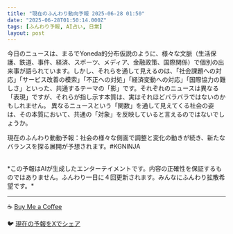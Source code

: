 ```yaml
---
title: "現在のふんわり動向予報 2025-06-28 01:50"
date: "2025-06-28T01:50:14.000Z"
tags: [ふんわり予報, AI占い, 日常]
layout: post
---
```


今日のニュースは、まるでYoneda的分布仮説のように、様々な文脈（生活保護、鉄道、事件、経済、スポーツ、メディア、金融政策、国際関係）で個別の出来事が語られています。しかし、それらを通して見えるのは、「社会課題への対応」「サービス改善の模索」「不正への対処」「経済変動への対応」「国際協力の難しさ」といった、共通するテーマの「影」です。それぞれのニュースは異なる「表現」ですが、それらが指し示す本質は、実はそれほどバラバラではないのかもしれません。  異なるニュースという「関数」を通して見えてくる社会の姿は、その本質において、共通の「対象」を反映していると言えるのではないでしょうか。

現在のふんわり動動予報：社会の様々な側面で調整と変化の動きが続き、新たなバランスを探る展開が予想されます。#KGNINJA

<br>
*この予報はAIが生成したエンターテイメントです。内容の正確性を保証するものではありません。ふんわり一日に４回更新されます。みんなにふんわり拡散希望です。*

---
☕️ [Buy Me a Coffee](https://www.buymeacoffee.com/kgninja)

🐦 [現在の予報をXでシェア](https://twitter.com/intent/tweet?text=%E7%8F%BE%E5%9C%A8%E3%81%AE%E3%81%B5%E3%82%93%E3%82%8F%E3%82%8A%E4%BA%88%E5%A0%B1%3A%20%E3%80%8C%E4%BB%8A%E6%97%A5%E3%81%AE%E3%83%8B%E3%83%A5%E3%83%BC%E3%82%B9%E3%81%AF%E3%80%81%E3%81%BE%E3%82%8B%E3%81%A7Yoneda%E7%9A%84%E5%88%86%E5%B8%83%E4%BB%AE%E8%AA%AC%E3%81%AE%E3%82%88%E3%81%86%E3%81%AB%E3%80%81%E6%A7%98%E3%80%85%E3%81%AA%E6%96%87%E8%84%88%EF%BC%88%E7%94%9F%E6%B4%BB%E4%BF%9D%E8%AD%B7%E3%80%81%E9%89%84%E9%81%93%E3%80%81%E4%BA%8B%E4%BB%B6%E3%80%81%E7%B5%8C%E6%B8%88%E3%80%81%E3%82%B9%E3%83%9D%E3%83%BC%E3%83%84%E3%80%81%E3%83%A1%E3%83%87%E3%82%A3%E3%82%A2%E3%80%81%E9%87%91%E8%9E%8D%E6%94%BF%E7%AD%96%E3%80%81%E5%9B%BD%E9%9A%9B%E9%96%A2%E4%BF%82%EF%BC%89%E3%81%A7%E5%80%8B%E5%88%A5%E3%81%AE%E5%87%BA%E6%9D%A5%E4%BA%8B%E3%81%8C%E8%AA%9E%E3%82%89%E3%82%8C%E3%81%A6%E3%81%84%E3%81%BE%E3%81%99%E3%80%82%E3%80%8D%23KGNINJA%20%E7%B6%9A%E3%81%8D%E3%81%AF%E3%83%96%E3%83%AD%E3%82%B0%E3%81%A7%EF%BC%81%F0%9F%91%87&url=https%3A%2F%2Fkg-ninja.github.io%2FFunwariyoso%2F)
